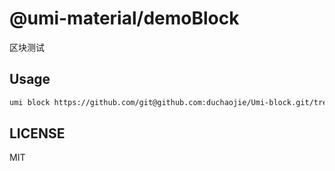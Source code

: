 # @umi-material/demoBlock

区块测试

## Usage

```sh
umi block https://github.com/git@github.com:duchaojie/Umi-block.git/tree/master/demoBlock
```

## LICENSE

MIT

